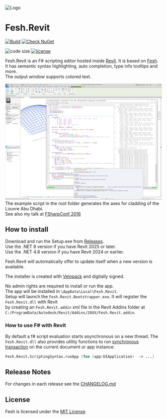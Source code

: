 
![Logo](https://raw.githubusercontent.com/goswinr/Fesh.Revit/main/Media/logo128.png)

# Fesh.Revit
[![Build](https://github.com/goswinr/Fesh.Revit/actions/workflows/build.yml/badge.svg?event=push)](https://github.com/goswinr/Fesh.Revit/actions/workflows/build.yml)
[![Check NuGet](https://github.com/goswinr/Fesh.Revit/actions/workflows/outdatedNuget.yml/badge.svg)](https://github.com/goswinr/Fesh.Revit/actions/workflows/outdatedNuget.yml)

![code size](https://img.shields.io/github/languages/code-size/goswinr/Fesh.Revit.svg)
[![license](https://img.shields.io/github/license/goswinr/Fesh.Revit)](LICENSE)

Fesh.Revit is an F# scripting editor hosted inside [Revit]("https://www.autodesk.com/products/revit/overview"). It is based on [Fesh](https://github.com/goswinr/Fesh).<br>
It has semantic syntax highlighting, auto completion, type info tooltips and more.<br>
The output window supports colored text.

![Screenshot](Media/screen1.png)
The example script in the root folder generates the axes for cladding of the Louvre Abu Dhabi.<br>
See also my talk at <a href="https://www.youtube.com/watch?v=ZY-bvZZZZnE" target="_blank">FSharpConf 2016</a>


## How to install


Download and run the Setup.exe from [Releases](https://github.com/goswinr/Fesh.Revit/releases).<br>
Use the .NET 8 version if you have Revit 2025 or later.<br>
Use the .NET 4.8 version if you have Revit 2024 or earlier.

Fesh.Revit will automatically offer to update itself when a new version is available.

The installer is created with [Velopack](https://velopack.io) and digitally signed.

No admin rights are required to install or run the app.<br>
The app will be installed in `\AppData\Local\Fesh.Revit`. <br>
Setup will launch the `Fesh.Revit.Bootstrapper.exe`. It will register the `Fesh.Revit.dll` with Revit <br>
by creating an `Fesh.Revit.addin` xml file in the Revit Addins folder at `C:/ProgramData/Autodesk/Revit/Addins/20XX/Fesh.Revit.addin`.


### How to use F# with Revit
By default a f# script evaluation starts asynchronous on a new thread. The `Fesh.Revit.dll` also provides utility functions to run <a href="https://knowledge.autodesk.com/support/revit-products/learn-explore/caas/CloudHelp/cloudhelp/2014/ENU/Revit/files/GUID-C946A4BA-2E70-4467-91A0-1B6BA69DBFBE-htm.html" target="_blank">synchronous transaction</a> on the current document or app instance:

```fsharp
Fesh.Revit.ScriptingSyntax.runApp (fun (app:UIApplication)  -> ...)
```

## Release Notes
For changes in each release see the  [CHANGELOG.md](https://github.com/goswinr/Fesh.Revit/blob/main/CHANGELOG.md)

## License
Fesh is licensed under the [MIT License](https://github.com/goswinr/Fesh.Revit/blob/main/LICENSE.md).
